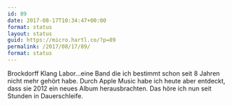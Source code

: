```yaml
---
id: 89
date: 2017-08-17T10:34:47+00:00
format: status
layout: status
guid: https://micro.hartl.co/?p=89
permalink: /2017/08/17/89/
format: status
---
```

Brockdorff Klang Labor&#8230;eine Band die ich bestimmt schon seit 8 Jahren nicht mehr gehört habe. Durch Apple Music habe ich heute aber entdeckt, dass sie 2012 ein neues Album herausbrachten. Das höre ich nun seit Stunden in Dauerschleife.